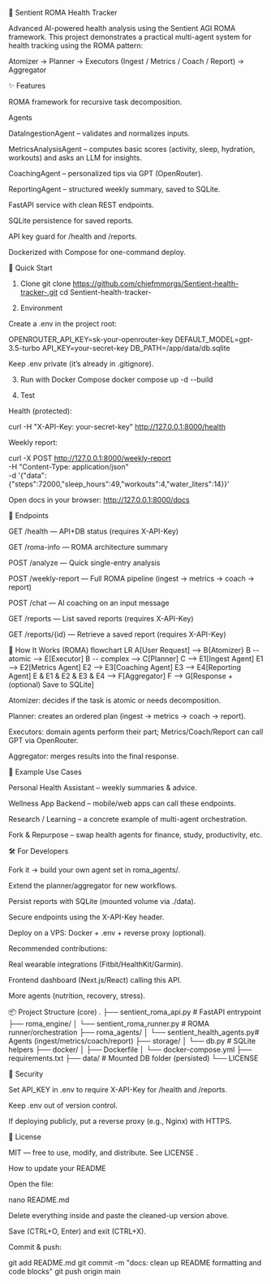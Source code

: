 🤖 Sentient ROMA Health Tracker

Advanced AI-powered health analysis using the Sentient AGI ROMA framework.
This project demonstrates a practical multi-agent system for health tracking using the ROMA pattern:

Atomizer → Planner → Executors (Ingest / Metrics / Coach / Report) → Aggregator








✨ Features

ROMA framework for recursive task decomposition.

Agents

DataIngestionAgent – validates and normalizes inputs.

MetricsAnalysisAgent – computes basic scores (activity, sleep, hydration, workouts) and asks an LLM for insights.

CoachingAgent – personalized tips via GPT (OpenRouter).

ReportingAgent – structured weekly summary, saved to SQLite.

FastAPI service with clean REST endpoints.

SQLite persistence for saved reports.

API key guard for /health and /reports.

Dockerized with Compose for one-command deploy.

🚀 Quick Start
1) Clone
git clone https://github.com/chiefmmorgs/Sentient-health-tracker-.git
cd Sentient-health-tracker-

2) Environment

Create a .env in the project root:

OPENROUTER_API_KEY=sk-your-openrouter-key
DEFAULT_MODEL=gpt-3.5-turbo
API_KEY=your-secret-key
DB_PATH=/app/data/db.sqlite


Keep .env private (it’s already in .gitignore).

3) Run with Docker Compose
docker compose up -d --build

4) Test

Health (protected):

curl -H "X-API-Key: your-secret-key" http://127.0.0.1:8000/health


Weekly report:

curl -X POST http://127.0.0.1:8000/weekly-report \
  -H "Content-Type: application/json" \
  -d '{"data":{"steps":72000,"sleep_hours":49,"workouts":4,"water_liters":14}}'


Open docs in your browser:
http://127.0.0.1:8000/docs

🔗 Endpoints

GET /health — API+DB status (requires X-API-Key)

GET /roma-info — ROMA architecture summary

POST /analyze — Quick single-entry analysis

POST /weekly-report — Full ROMA pipeline (ingest → metrics → coach → report)

POST /chat — AI coaching on an input message

GET /reports — List saved reports (requires X-API-Key)

GET /reports/{id} — Retrieve a saved report (requires X-API-Key)

🧠 How It Works (ROMA)
flowchart LR
    A[User Request] --> B{Atomizer}
    B -- atomic --> E[Executor]
    B -- complex --> C[Planner]
    C --> E1[Ingest Agent]
    E1 --> E2[Metrics Agent]
    E2 --> E3[Coaching Agent]
    E3 --> E4[Reporting Agent]
    E & E1 & E2 & E3 & E4 --> F[Aggregator]
    F --> G[Response + (optional) Save to SQLite]


Atomizer: decides if the task is atomic or needs decomposition.

Planner: creates an ordered plan (ingest → metrics → coach → report).

Executors: domain agents perform their part; Metrics/Coach/Report can call GPT via OpenRouter.

Aggregator: merges results into the final response.

🧪 Example Use Cases

Personal Health Assistant – weekly summaries & advice.

Wellness App Backend – mobile/web apps can call these endpoints.

Research / Learning – a concrete example of multi-agent orchestration.

Fork & Repurpose – swap health agents for finance, study, productivity, etc.

🛠️ For Developers

Fork it → build your own agent set in roma_agents/.

Extend the planner/aggregator for new workflows.

Persist reports with SQLite (mounted volume via ./data).

Secure endpoints using the X-API-Key header.

Deploy on a VPS: Docker + .env + reverse proxy (optional).

Recommended contributions:

Real wearable integrations (Fitbit/HealthKit/Garmin).

Frontend dashboard (Next.js/React) calling this API.

More agents (nutrition, recovery, stress).

📦 Project Structure (core)
.
├── sentient_roma_api.py         # FastAPI entrypoint
├── roma_engine/
│   └── sentient_roma_runner.py  # ROMA runner/orchestration
├── roma_agents/
│   └── sentient_health_agents.py# Agents (ingest/metrics/coach/report)
├── storage/
│   └── db.py                    # SQLite helpers
├── docker/
│   ├── Dockerfile
│   └── docker-compose.yml
├── requirements.txt
├── data/                        # Mounted DB folder (persisted)
└── LICENSE

🔐 Security

Set API_KEY in .env to require X-API-Key for /health and /reports.

Keep .env out of version control.

If deploying publicly, put a reverse proxy (e.g., Nginx) with HTTPS.

🧾 License

MIT — free to use, modify, and distribute. See LICENSE
.

How to update your README

Open the file:

nano README.md


Delete everything inside and paste the cleaned-up version above.

Save (CTRL+O, Enter) and exit (CTRL+X).

Commit & push:

git add README.md
git commit -m "docs: clean up README formatting and code blocks"
git push origin main

